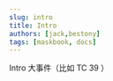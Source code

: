 ```yaml
---
slug: intro
title: Intro
authors: [jack,bestony]
tags: [maskbook, docs]
---
```

Intro
大事件（比如 TC 39 ）